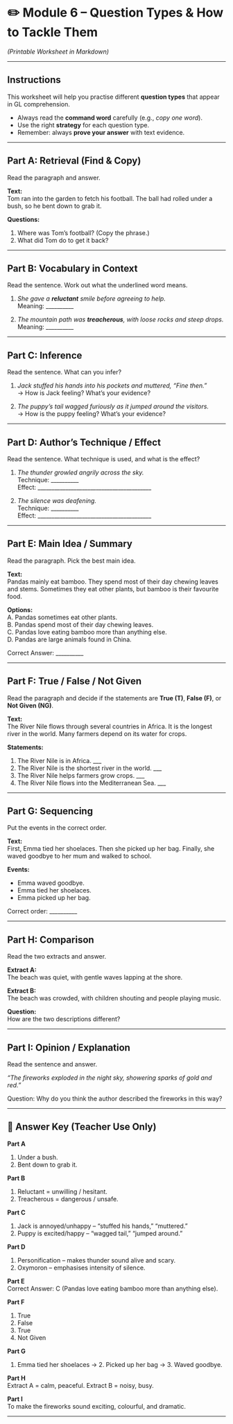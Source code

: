 # ✏️ Module 6 – Question Types & How to Tackle Them  
*(Printable Worksheet in Markdown)*

---

## Instructions  
This worksheet will help you practise different **question types** that appear in GL comprehension.  
- Always read the **command word** carefully (e.g., *copy one word*).  
- Use the right **strategy** for each question type.  
- Remember: always **prove your answer** with text evidence.  

---

## Part A: Retrieval (Find & Copy)  
Read the paragraph and answer.  

**Text:**  
Tom ran into the garden to fetch his football. The ball had rolled under a bush, so he bent down to grab it.  

**Questions:**  
1. Where was Tom’s football? (Copy the phrase.)  
2. What did Tom do to get it back?  

---

## Part B: Vocabulary in Context  
Read the sentence. Work out what the underlined word means.  

1. *She gave a **reluctant** smile before agreeing to help.*  
Meaning: __________  

2. *The mountain path was **treacherous**, with loose rocks and steep drops.*  
Meaning: __________  

---

## Part C: Inference  
Read the sentence. What can you infer?  

1. *Jack stuffed his hands into his pockets and muttered, “Fine then.”*  
→ How is Jack feeling? What’s your evidence?  

2. *The puppy’s tail wagged furiously as it jumped around the visitors.*  
→ How is the puppy feeling? What’s your evidence?  

---

## Part D: Author’s Technique / Effect  
Read the sentence. What technique is used, and what is the effect?  

1. *The thunder growled angrily across the sky.*  
Technique: __________  
Effect: _________________________________________  

2. *The silence was deafening.*  
Technique: __________  
Effect: _________________________________________  

---

## Part E: Main Idea / Summary  
Read the paragraph. Pick the best main idea.  

**Text:**  
Pandas mainly eat bamboo. They spend most of their day chewing leaves and stems. Sometimes they eat other plants, but bamboo is their favourite food.  

**Options:**  
A. Pandas sometimes eat other plants.  
B. Pandas spend most of their day chewing leaves.  
C. Pandas love eating bamboo more than anything else.  
D. Pandas are large animals found in China.  

Correct Answer: __________  

---

## Part F: True / False / Not Given  
Read the paragraph and decide if the statements are **True (T)**, **False (F)**, or **Not Given (NG)**.  

**Text:**  
The River Nile flows through several countries in Africa. It is the longest river in the world. Many farmers depend on its water for crops.  

**Statements:**  
1. The River Nile is in Africa. ___  
2. The River Nile is the shortest river in the world. ___  
3. The River Nile helps farmers grow crops. ___  
4. The River Nile flows into the Mediterranean Sea. ___  

---

## Part G: Sequencing  
Put the events in the correct order.  

**Text:**  
First, Emma tied her shoelaces. Then she picked up her bag. Finally, she waved goodbye to her mum and walked to school.  

**Events:**  
- Emma waved goodbye.  
- Emma tied her shoelaces.  
- Emma picked up her bag.  

Correct order: __________  

---

## Part H: Comparison  
Read the two extracts and answer.  

**Extract A:**  
The beach was quiet, with gentle waves lapping at the shore.  

**Extract B:**  
The beach was crowded, with children shouting and people playing music.  

**Question:**  
How are the two descriptions different?  

---

## Part I: Opinion / Explanation  
Read the sentence and answer.  

*“The fireworks exploded in the night sky, showering sparks of gold and red.”*  

Question: Why do you think the author described the fireworks in this way?  

---

## 📝 Answer Key (Teacher Use Only)

**Part A**  
1. Under a bush.  
2. Bent down to grab it.  

**Part B**  
1. Reluctant = unwilling / hesitant.  
2. Treacherous = dangerous / unsafe.  

**Part C**  
1. Jack is annoyed/unhappy – “stuffed his hands,” “muttered.”  
2. Puppy is excited/happy – “wagged tail,” “jumped around.”  

**Part D**  
1. Personification – makes thunder sound alive and scary.  
2. Oxymoron – emphasises intensity of silence.  

**Part E**  
Correct Answer: C (Pandas love eating bamboo more than anything else).  

**Part F**  
1. True  
2. False  
3. True  
4. Not Given  

**Part G**  
1. Emma tied her shoelaces → 2. Picked up her bag → 3. Waved goodbye.  

**Part H**  
Extract A = calm, peaceful. Extract B = noisy, busy.  

**Part I**  
To make the fireworks sound exciting, colourful, and dramatic.  

---
